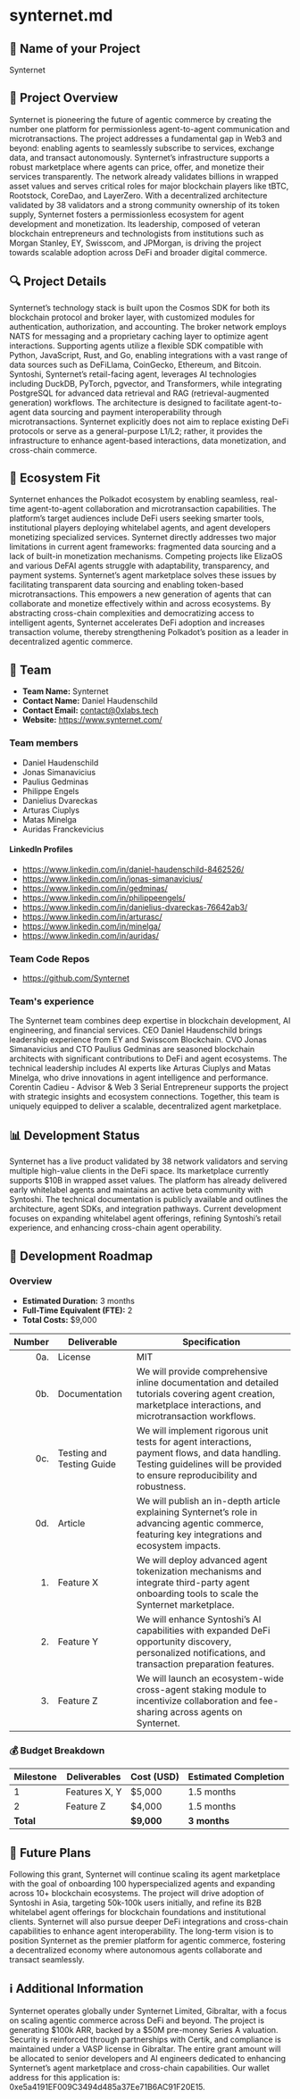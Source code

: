 # synternet.md

## 📝 Name of your Project
Synternet

## 🌟 Project Overview

Synternet is pioneering the future of agentic commerce by creating the number one platform for permissionless agent-to-agent communication and microtransactions. The project addresses a fundamental gap in Web3 and beyond: enabling agents to seamlessly subscribe to services, exchange data, and transact autonomously. Synternet’s infrastructure supports a robust marketplace where agents can price, offer, and monetize their services transparently. The network already validates billions in wrapped asset values and serves critical roles for major blockchain players like tBTC, Rootstock, CoreDao, and LayerZero. With a decentralized architecture validated by 38 validators and a strong community ownership of its token supply, Synternet fosters a permissionless ecosystem for agent development and monetization. Its leadership, composed of veteran blockchain entrepreneurs and technologists from institutions such as Morgan Stanley, EY, Swisscom, and JPMorgan, is driving the project towards scalable adoption across DeFi and broader digital commerce.

## 🔍 Project Details

Synternet’s technology stack is built upon the Cosmos SDK for both its blockchain protocol and broker layer, with customized modules for authentication, authorization, and accounting. The broker network employs NATS for messaging and a proprietary caching layer to optimize agent interactions. Supporting agents utilize a flexible SDK compatible with Python, JavaScript, Rust, and Go, enabling integrations with a vast range of data sources such as DeFiLlama, CoinGecko, Ethereum, and Bitcoin. Syntoshi, Synternet’s retail-facing agent, leverages AI technologies including DuckDB, PyTorch, pgvector, and Transformers, while integrating PostgreSQL for advanced data retrieval and RAG (retrieval-augmented generation) workflows. The architecture is designed to facilitate agent-to-agent data sourcing and payment interoperability through microtransactions. Synternet explicitly does not aim to replace existing DeFi protocols or serve as a general-purpose L1/L2; rather, it provides the infrastructure to enhance agent-based interactions, data monetization, and cross-chain commerce.

## 🧩 Ecosystem Fit

Synternet enhances the Polkadot ecosystem by enabling seamless, real-time agent-to-agent collaboration and microtransaction capabilities. The platform’s target audiences include DeFi users seeking smarter tools, institutional players deploying whitelabel agents, and agent developers monetizing specialized services. Synternet directly addresses two major limitations in current agent frameworks: fragmented data sourcing and a lack of built-in monetization mechanisms. Competing projects like ElizaOS and various DeFAI agents struggle with adaptability, transparency, and payment systems. Synternet’s agent marketplace solves these issues by facilitating transparent data sourcing and enabling token-based microtransactions. This empowers a new generation of agents that can collaborate and monetize effectively within and across ecosystems. By abstracting cross-chain complexities and democratizing access to intelligent agents, Synternet accelerates DeFi adoption and increases transaction volume, thereby strengthening Polkadot’s position as a leader in decentralized agentic commerce.

## 👥 Team

- **Team Name:** Synternet
- **Contact Name:** Daniel Haudenschild
- **Contact Email:** contact@0xlabs.tech
- **Website:** https://www.synternet.com/

### Team members

- Daniel Haudenschild
- Jonas Simanavicius
- Paulius Gedminas
- Philippe Engels
- Danielius Dvareckas
- Arturas Ciuplys
- Matas Minelga
- Auridas Franckevicius

#### LinkedIn Profiles

- https://www.linkedin.com/in/daniel-haudenschild-8462526/
- https://www.linkedin.com/in/jonas-simanavicius/
- https://www.linkedin.com/in/gedminas/
- https://www.linkedin.com/in/philippeengels/
- https://www.linkedin.com/in/danielius-dvareckas-76642ab3/
- https://www.linkedin.com/in/arturasc/
- https://www.linkedin.com/in/minelga/
- https://www.linkedin.com/in/auridas/

### Team Code Repos

- https://github.com/Synternet

### Team's experience

The Synternet team combines deep expertise in blockchain development, AI engineering, and financial services. CEO Daniel Haudenschild brings leadership experience from EY and Swisscom Blockchain. CVO Jonas Simanavicius and CTO Paulius Gedminas are seasoned blockchain architects with significant contributions to DeFi and agent ecosystems. The technical leadership includes AI experts like Arturas Ciuplys and Matas Minelga, who drive innovations in agent intelligence and performance. Corentin Cadieu - Advisor & Web 3 Serial Entrepreneur supports the project with strategic insights and ecosystem connections. Together, this team is uniquely equipped to deliver a scalable, decentralized agent marketplace.

## 📊 Development Status

Synternet has a live product validated by 38 network validators and serving multiple high-value clients in the DeFi space. Its marketplace currently supports $10B in wrapped asset values. The platform has already delivered early whitelabel agents and maintains an active beta community with Syntoshi. The technical documentation is publicly available and outlines the architecture, agent SDKs, and integration pathways. Current development focuses on expanding whitelabel agent offerings, refining Syntoshi’s retail experience, and enhancing cross-chain agent operability.

## 📅 Development Roadmap

### Overview

- **Estimated Duration:** 3 months
- **Full-Time Equivalent (FTE):** 2
- **Total Costs:** $9,000

| Number | Deliverable | Specification |
| -----: | ----------- | ------------- |
| 0a. | License | MIT |
| 0b. | Documentation | We will provide comprehensive inline documentation and detailed tutorials covering agent creation, marketplace interactions, and microtransaction workflows. |
| 0c. | Testing and Testing Guide | We will implement rigorous unit tests for agent interactions, payment flows, and data handling. Testing guidelines will be provided to ensure reproducibility and robustness. |
| 0d. | Article | We will publish an in-depth article explaining Synternet’s role in advancing agentic commerce, featuring key integrations and ecosystem impacts. |
| 1. | Feature X | We will deploy advanced agent tokenization mechanisms and integrate third-party agent onboarding tools to scale the Synternet marketplace. |
| 2. | Feature Y | We will enhance Syntoshi’s AI capabilities with expanded DeFi opportunity discovery, personalized notifications, and transaction preparation features. |
| 3. | Feature Z | We will launch an ecosystem-wide cross-agent staking module to incentivize collaboration and fee-sharing across agents on Synternet. |

### 💰 Budget Breakdown

| Milestone | Deliverables | Cost (USD) | Estimated Completion |
| --- | --- | --- | --- |
| 1 | Features X, Y | $5,000 | 1.5 months |
| 2 | Feature Z | $4,000 | 1.5 months |
| **Total** | | **$9,000** | **3 months** |

## 🔮 Future Plans

Following this grant, Synternet will continue scaling its agent marketplace with the goal of onboarding 100 hyperspecialized agents and expanding across 10+ blockchain ecosystems. The project will drive adoption of Syntoshi in Asia, targeting 50k-100k users initially, and refine its B2B whitelabel agent offerings for blockchain foundations and institutional clients. Synternet will also pursue deeper DeFi integrations and cross-chain capabilities to enhance agent interoperability. The long-term vision is to position Synternet as the premier platform for agentic commerce, fostering a decentralized economy where autonomous agents collaborate and transact seamlessly.

## ℹ️ Additional Information

Synternet operates globally under Synternet Limited, Gibraltar, with a focus on scaling agentic commerce across DeFi and beyond. The project is generating $100k ARR, backed by a $50M pre-money Series A valuation. Security is reinforced through partnerships with Certik, and compliance is maintained under a VASP license in Gibraltar. The entire grant amount will be allocated to senior developers and AI engineers dedicated to enhancing Synternet’s agent marketplace and cross-chain capabilities. Our wallet address for this application is: 0xe5a4191EF009C3494d485a37Ee71B6AC91F20E15.


